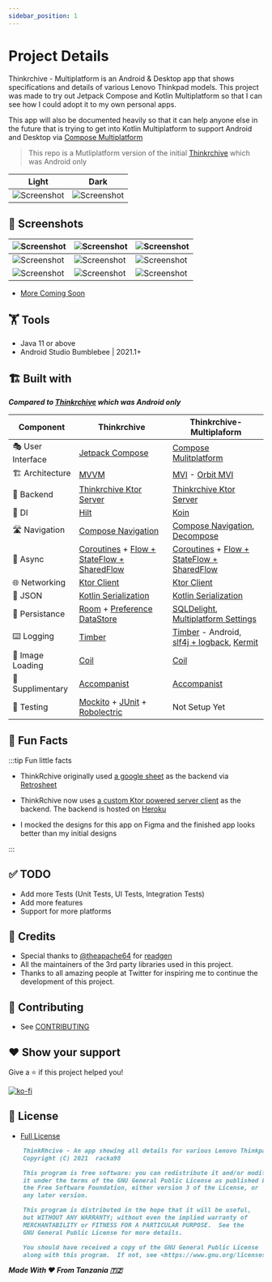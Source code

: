 ```yaml
---
sidebar_position: 1
---
```


# Project Details

Thinkrchive - Multiplatform is an Android & Desktop app that shows specifications and details of
various Lenovo Thinkpad models. This project was made to try out Jetpack Compose and Kotlin
Multiplatform so that I can see how I could adopt it to my own personal apps.

This app will also be documented heavily so that it can help anyone else in the future that is
trying to get into Kotlin Multiplatform to support Android and Desktop
via [Compose Multiplatform](https://www.jetbrains.com/lp/compose-mpp/)

> This repo is a Mutliplatform version of the initial [Thinkrchive](https://github.com/racka98/ThinkRchive) which was Android only

| Light | Dark |
|-------|------|
|![Screenshot](https://i.imgur.com/DX6DhQP.png)|![Screenshot](https://i.imgur.com/XAm5ld0.png)

## 🤳 Screenshots

|![Screenshot](https://i.imgur.com/DX6DhQP.png)|![Screenshot](https://i.imgur.com/XAm5ld0.png)|![Screenshot](https://i.imgur.com/Q8muSdP.png)|
|-------|------|------|
|![Screenshot](https://i.imgur.com/jg1VClv.png)|![Screenshot](https://i.imgur.com/llz2peN.png)|![Screenshot](https://i.imgur.com/RRsKGOG.png)|
|![Screenshot](https://i.imgur.com/2yVTC6l.png)|![Screenshot](https://i.imgur.com/6MDKZYj.png)|![Screenshot](https://i.imgur.com/4aYBsCi.png)|

- [More Coming Soon](https://)

## 🏋 Tools

- Java 11 or above
- Android Studio Bumblebee | 2021.1+

## 🏗️️ Built with

***Compared to [Thinkrchive](https://github.com/racka98/ThinkRchive) which was Android only***

| Component       | Thinkrchive                   | Thinkrchive-Multiplaform                |
|----------------|------------------------------|-----------------------------------------|
| 🎭 User Interface    | [Jetpack Compose](https://developer.android.com/jetpack/compose)   | [Compose Mulitplatform](https://www.jetbrains.com/lp/compose-mpp/)  |
| 🏗 Architecture    | [MVVM](https://en.wikipedia.org/wiki/Model%E2%80%93view%E2%80%93viewmodel)  |  [MVI](https://github.com/MostafaBorjali/MVI-Architecture/wiki/MVI-Architecture-Wiki) - [Orbit MVI](https://orbit-mvi.org/) |
| 🧠 Backend    | [Thinkrchive Ktor Server](https://github.com/racka98/Thinkrchive-Server) | [Thinkrchive Ktor Server](https://github.com/racka98/Thinkrchive-Server)  |
| 💉 DI                | [Hilt](https://dagger.dev/hilt/)  | [Koin](https://insert-koin.io/)  |
| 🛣️ Navigation        | [Compose Navigation](https://developer.android.com/jetpack/compose/navigation)   | [Compose Navigation](https://developer.android.com/jetpack/compose/navigation), [Decompose](https://arkivanov.github.io/Decompose/)  |
| 🌊 Async            | [Coroutines](https://kotlinlang.org/docs/coroutines-overview.html) + [Flow + StateFlow + SharedFlow](https://kotlin.github.io/kotlinx.coroutines/kotlinx-coroutines-core/kotlinx.coroutines.flow/) | [Coroutines](https://kotlinlang.org/docs/coroutines-overview.html) + [Flow + StateFlow + SharedFlow](https://kotlin.github.io/kotlinx.coroutines/kotlinx-coroutines-core/kotlinx.coroutines.flow/) |
| 🌐 Networking        | [Ktor Client](https://ktor.io/docs/client.html) | [Ktor Client](https://ktor.io/docs/client.html)  |
| 📄 JSON            | [Kotlin Serialization](https://github.com/Kotlin/kotlinx.serialization) | [Kotlin Serialization](https://github.com/Kotlin/kotlinx.serialization)  |
| 💾 Persistance     | [Room](https://developer.android.com/training/data-storage/room) + [Preference DataStore](https://developer.android.com/topic/libraries/architecture/datastore)   | [SQLDelight](https://cashapp.github.io/sqldelight/), [Multiplatform Settings](https://github.com/russhwolf/multiplatform-settings) |
| ⌨️ Logging            | [Timber](https://github.com/JakeWharton/timber) | [Timber](https://github.com/JakeWharton/timber) - Android, [slf4j + logback](https://www.baeldung.com/kotlin/logging), [Kermit](https://github.com/touchlab/Kermit) |
| 📸 Image Loading      | [Coil](https://coil-kt.github.io/coil/) | [Coil](https://coil-kt.github.io/coil/) |
| 🔧 Supplimentary   | [Accompanist](https://github.com/google/accompanist)  | [Accompanist](https://github.com/google/accompanist) |
| 🧪 Testing            | [Mockito](https://site.mockito.org/) + [JUnit](https://github.com/junit-team/junit5) + [Robolectric](https://github.com/robolectric/robolectric)   | Not Setup Yet  |

## 🧐 Fun Facts

:::tip Fun little facts

- ThinkRchive originally
  used [a google sheet](https://docs.google.com/spreadsheets/d/1cFrYzzAP7i3bzSLKuBMykz3ZNUbf-YPTqRSEAwINy_E/edit?usp=sharing)
  as the backend via [Retrosheet](https://github.com/theapache64/retrosheet)

- ThinkRchive now
  uses [a custom Ktor powered server client](https://github.com/racka98/Thinkrchive-Server) as the
  backend. The backend is hosted on [Heroku](https://www.heroku.com)

- I mocked the designs for this app on Figma and the finished app looks better than my initial
  designs

:::

## ✅ TODO

- Add more Tests (Unit Tests, UI Tests, Integration Tests)
- Add more features
- Support for more platforms

## 🙇 Credits

- Special thanks to [@theapache64](https://github.com/theapache64)
  for [readgen](https://github.com/theapache64/readgen)
- All the maintainers of the 3rd party libraries used in this project.
- Thanks to all amazing people at Twitter for inspiring me to continue the development of this
  project.

## 🤝 Contributing

- See [CONTRIBUTING](https://github.com/racka98/Thinkrchive-Multiplatform/blob/main/CONTRIBUTING.md)

## ❤ Show your support

Give a ⭐️ if this project helped you!

[![ko-fi](https://ko-fi.com/img/githubbutton_sm.svg)](https://ko-fi.com/U6U44Y0MQ)

## 📝 License

- [Full License](https://github.com/racka98/Thinkrchive-Multiplatform/blob/main/LICENSE)

```md
    ThinkRhcive - An app showing all details for various Lenovo Thinkpad models.
    Copyright (C) 2021  racka98

    This program is free software: you can redistribute it and/or modify
    it under the terms of the GNU General Public License as published by
    the Free Software Foundation, either version 3 of the License, or
    any later version.

    This program is distributed in the hope that it will be useful,
    but WITHOUT ANY WARRANTY; without even the implied warranty of
    MERCHANTABILITY or FITNESS FOR A PARTICULAR PURPOSE.  See the
    GNU General Public License for more details.

    You should have received a copy of the GNU General Public License
    along with this program.  If not, see <https://www.gnu.org/licenses/>.
```

_**Made With ❤ From Tanzania 🇹🇿**_
